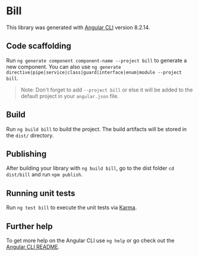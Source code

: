 # Bill

This library was generated with [Angular CLI](https://github.com/angular/angular-cli) version 8.2.14.

## Code scaffolding

Run `ng generate component component-name --project bill` to generate a new component. You can also use `ng generate directive|pipe|service|class|guard|interface|enum|module --project bill`.
> Note: Don't forget to add `--project bill` or else it will be added to the default project in your `angular.json` file. 

## Build

Run `ng build bill` to build the project. The build artifacts will be stored in the `dist/` directory.

## Publishing

After building your library with `ng build bill`, go to the dist folder `cd dist/bill` and run `npm publish`.

## Running unit tests

Run `ng test bill` to execute the unit tests via [Karma](https://karma-runner.github.io).

## Further help

To get more help on the Angular CLI use `ng help` or go check out the [Angular CLI README](https://github.com/angular/angular-cli/blob/master/README.md).
